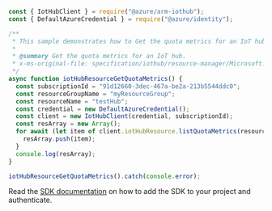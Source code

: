 ```javascript
const { IotHubClient } = require("@azure/arm-iothub");
const { DefaultAzureCredential } = require("@azure/identity");

/**
 * This sample demonstrates how to Get the quota metrics for an IoT hub.
 *
 * @summary Get the quota metrics for an IoT hub.
 * x-ms-original-file: specification/iothub/resource-manager/Microsoft.Devices/stable/2021-07-02/examples/iothub_quotametrics.json
 */
async function iotHubResourceGetQuotaMetrics() {
  const subscriptionId = "91d12660-3dec-467a-be2a-213b5544ddc0";
  const resourceGroupName = "myResourceGroup";
  const resourceName = "testHub";
  const credential = new DefaultAzureCredential();
  const client = new IotHubClient(credential, subscriptionId);
  const resArray = new Array();
  for await (let item of client.iotHubResource.listQuotaMetrics(resourceGroupName, resourceName)) {
    resArray.push(item);
  }
  console.log(resArray);
}

iotHubResourceGetQuotaMetrics().catch(console.error);
```

Read the [SDK documentation](https://github.com/Azure/azure-sdk-for-js/blob/%40azure%2Farm-iothub_6.1.2/sdk/iothub/arm-iothub/README.md) on how to add the SDK to your project and authenticate.
